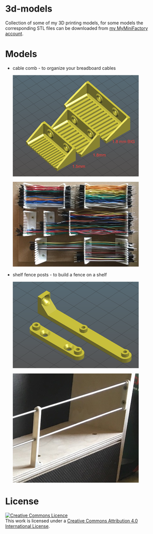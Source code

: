 # 3d-models
Collection of some of my 3D printing models, for some models the corresponding STL files can be downloaded from [my MyMiniFactory account](https://www.myminifactory.com/users/thomo).

# Models

- cable comb - to organize your breadboard cables
   
  ![cable combs (stl)](pic/cablecomb.png "cable comps stl") 
  
  ![cable combs](pic/cablecomb.jpg "cable comps") 

- shelf fence posts - to build a fence on a shelf
  
  ![shelf fence post (stl)](pic/shelffencepost.png "shelf fence post stl") 
  
  ![shelf fence post](pic/shelffencepost.jpg "shelf fence post") 

# License

<a rel="license" href="http://creativecommons.org/licenses/by/4.0/"><img alt="Creative Commons Licence" style="border-width:0" src="https://i.creativecommons.org/l/by/4.0/88x31.png" /></a><br />This work is licensed under a <a rel="license" href="http://creativecommons.org/licenses/by/4.0/">Creative Commons Attribution 4.0 International License</a>.
